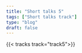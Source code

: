 ```yaml
---
title: "Short talks 5"
tags: ["Short talks track"]
type: "blog"
draft: false
---
```


{{< tracks track="track5">}}


